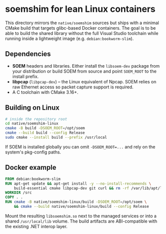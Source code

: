 # soemshim for lean Linux containers

This directory mirrors the `native/soemshim` sources but ships with a minimal
CMake build that targets glibc-based Docker containers. The goal is to be able
to build the shared library without the full Visual Studio toolchain while
running inside a lightweight image (e.g. `debian:bookworm-slim`).

## Dependencies

* **SOEM** headers and libraries. Either install the `libsoem-dev` package from
  your distribution or build SOEM from source and point `SOEM_ROOT` to the
  install prefix.
* **libpcap** (`libpcap-dev`) – the Linux equivalent of Npcap. SOEM relies on
  raw Ethernet access so packet capture support is required.
* A C toolchain with CMake 3.16+.

## Building on Linux

```bash
# inside the repository root
cd native/soemshim-linux
cmake -B build -DSOEM_ROOT=/opt/soem
cmake --build build --config Release
sudo cmake --install build --prefix /usr/local
```

If SOEM is installed globally you can omit `-DSOEM_ROOT=...` and rely on the
system's pkg-config paths.

## Docker example

```Dockerfile
FROM debian:bookworm-slim
RUN apt-get update && apt-get install -y --no-install-recommends \
    build-essential cmake libpcap-dev git curl && rm -rf /var/lib/apt/lists/*
WORKDIR /src
COPY . .
RUN cmake -B native/soemshim-linux/build -DSOEM_ROOT=/opt/soem \
    && cmake --build native/soemshim-linux/build --config Release
```

Mount the resulting `libsoemshim.so` next to the managed services or into a
shared `/usr/local/lib` volume. The build artifacts are ABI-compatible with the
existing .NET interop layer.
